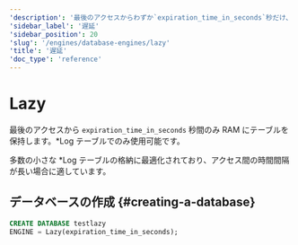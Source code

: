 ```yaml
---
'description': '最後のアクセスからわずか`expiration_time_in_seconds`秒だけ、テーブルをRAMに保持します。Logタイプのテーブルでのみ使用できます。'
'sidebar_label': '遅延'
'sidebar_position': 20
'slug': '/engines/database-engines/lazy'
'title': '遅延'
'doc_type': 'reference'
---
```



# Lazy

最後のアクセスから `expiration_time_in_seconds` 秒間のみ RAM にテーブルを保持します。*Log テーブルでのみ使用可能です。

多数の小さな *Log テーブルの格納に最適化されており、アクセス間の時間間隔が長い場合に適しています。

## データベースの作成 {#creating-a-database}

```sql
CREATE DATABASE testlazy 
ENGINE = Lazy(expiration_time_in_seconds);
```
